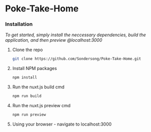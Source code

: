 # Poke-Take-Home

### Installation

_To get started, simply install the neccessary dependencies, build the application, and then preview @localhost:3000_

1. Clone the repo
   ```sh
   git clone https://github.com/Sondersong/Poke-Take-Home.git
   ```
2. Install NPM packages
   ```sh
   npm install
   ```
3. Run the nuxt.js build cmd
   ```sh
   npm run build
   ```
4. Run the nuxt.js preview cmd
   ```sh
   npm run preview
   ```
5. Using your browser - navigate to localhost:3000
